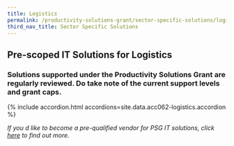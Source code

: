 ```yaml
---
title: Logistics
permalink: /productivity-solutions-grant/sector-specific-solutions/logistics/
third_nav_title: Sector Specific Solutions
---
```


## Pre-scoped IT Solutions for Logistics

### Solutions supported under the Productivity Solutions Grant are regularly reviewed. Do take note of the current support levels and grant caps.

{% include accordion.html accordions=site.data.acc062-logistics.accordion %}

_If you d like to become a pre-qualified vendor for PSG IT solutions, click <a target='_blank' href='https://www.imda.gov.sg/icmvendors' >here</a> to find out more._